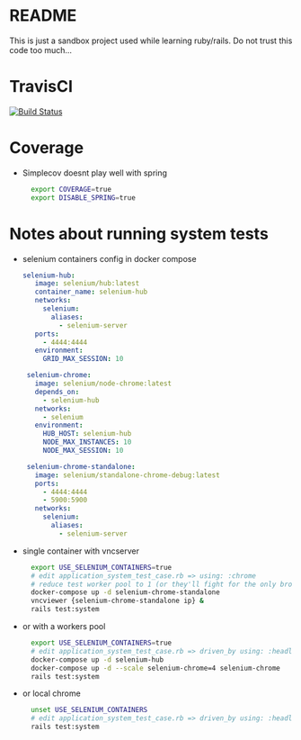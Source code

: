 # README

This is just a sandbox project used while learning ruby/rails. Do not trust this code too much...

# TravisCI

[![Build Status](https://travis-ci.com/cfroehli/miniblog.svg?branch=master)](https://travis-ci.com/cfroehli/miniblog)

# Coverage

  * Simplecov doesnt play well with spring
    ~~~bash
      export COVERAGE=true
      export DISABLE_SPRING=true
    ~~~

# Notes about running system tests

  * selenium containers config in docker compose
    ~~~yaml
    selenium-hub:
       image: selenium/hub:latest
       container_name: selenium-hub
       networks:
         selenium:
           aliases:
             - selenium-server
       ports:
         - 4444:4444
       environment:
         GRID_MAX_SESSION: 10

     selenium-chrome:
       image: selenium/node-chrome:latest
       depends_on:
         - selenium-hub
       networks:
         - selenium
       environment:
         HUB_HOST: selenium-hub
         NODE_MAX_INSTANCES: 10
         NODE_MAX_SESSION: 10

     selenium-chrome-standalone:
       image: selenium/standalone-chrome-debug:latest
       ports:
         - 4444:4444
         - 5900:5900
       networks:
         selenium:
           aliases:
             - selenium-server
     ~~~

   * single container with vncserver
     ~~~bash
       export USE_SELENIUM_CONTAINERS=true
       # edit application_system_test_case.rb => using: :chrome
       # reduce test worker pool to 1 (or they'll fight for the only browser available)
       docker-compose up -d selenium-chrome-standalone
       vncviewer {selenium-chrome-standalone ip} &
       rails test:system
     ~~~

   * or with a workers pool
     ~~~bash
       export USE_SELENIUM_CONTAINERS=true
       # edit application_system_test_case.rb => driven_by using: :headless_chrome
       docker-compose up -d selenium-hub
       docker-compose up -d --scale selenium-chrome=4 selenium-chrome
       rails test:system
     ~~~

   * or local chrome
     ~~~bash
       unset USE_SELENIUM_CONTAINERS
       # edit application_system_test_case.rb => driven_by using: :headless_chrome or :chrome
       rails test:system
     ~~~
